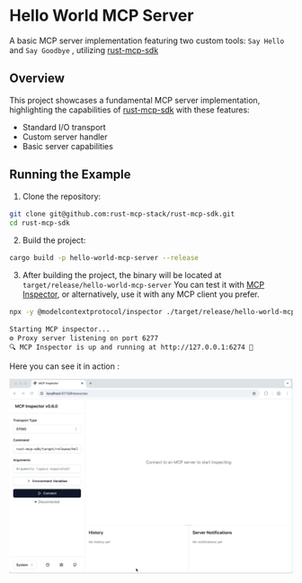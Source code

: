 # Hello World MCP Server

A basic MCP server implementation featuring two custom tools: `Say Hello` and `Say Goodbye` , utilizing [rust-mcp-sdk](https://github.com/rust-mcp-stack/rust-mcp-sdk)

## Overview

This project showcases a fundamental MCP server implementation, highlighting the capabilities of [rust-mcp-sdk](https://github.com/rust-mcp-stack/rust-mcp-sdk) with these features:

- Standard I/O transport
- Custom server handler
- Basic server capabilities

## Running the Example

1. Clone the repository:

```bash
git clone git@github.com:rust-mcp-stack/rust-mcp-sdk.git
cd rust-mcp-sdk
```

2. Build the project:

```bash
cargo build -p hello-world-mcp-server --release
```

3.  After building the project, the binary will be located at `target/release/hello-world-mcp-server`
    You can test it with [MCP Inspector](https://modelcontextprotocol.io/docs/tools/inspector), or alternatively, use it with any MCP client you prefer.

```bash
npx -y @modelcontextprotocol/inspector ./target/release/hello-world-mcp-server
```

```
Starting MCP inspector...
⚙ Proxy server listening on port 6277
🔍 MCP Inspector is up and running at http://127.0.0.1:6274 🚀
```

Here you can see it in action :

![hello-world-mcp-server](../../assets/examples/hello-world-mcp-server.gif)
